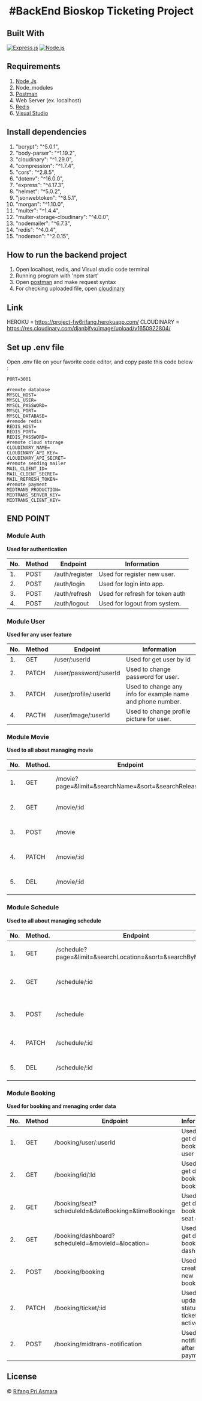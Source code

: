 <h1 align="center">#BackEnd Bioskop Ticketing Project</h1>


## Built With

[![Express.js](https://img.shields.io/badge/Express.js-4.x-orange.svg?style=rounded-square)](https://expressjs.com/en/starter/installing.html)
[![Node.js](https://img.shields.io/badge/Node.js-v.12.13-green.svg?style=rounded-square)](https://nodejs.org/)

## Requirements

1. <a href="https://nodejs.org/en/download/">Node Js</a>
2. Node_modules
3. <a href="https://www.getpostman.com/">Postman</a>
4. Web Server (ex. localhost)
5. <a href="https://redis.io/">Redis</a>
6. <a href="https://code.visualstudio.com/">Visual Studio</a>

## Install dependencies
1. "bcrypt": "^5.0.1",
2. "body-parser": "^1.19.2",
3. "cloudinary": "^1.29.0",
4. "compression": "^1.7.4",
5. "cors": "^2.8.5",
6. "dotenv": "^16.0.0",
7. "express": "^4.17.3",
8. "helmet": "^5.0.2",
9. "jsonwebtoken": "^8.5.1",
10. "morgan": "^1.10.0",
11. "multer": "^1.4.4",
12. "multer-storage-cloudinary": "^4.0.0",
13. "nodemailer": "^6.7.3",
14. "redis": "^4.0.4",
15. "nodemon": "^2.0.15",

## How to run the backend project

1. Open localhost, redis, and Visual studio code terminal
3. Running program with 'npm start'
4. Open <a href="https://www.postman.com/">postman</a> and make request syntax
5. For checking uploaded file, open <a href="https://cloudinary.com/home-3722">cloudinary</a>

## Link
HEROKU = https://project-fw6rifang.herokuapp.com/
CLOUDINARY = https://res.cloudinary.com/djanbjfvx/image/upload/v1650922804/

## Set up .env file

Open .env file on your favorite code editor, and copy paste this code below :

```
PORT=3001

#remote database
MYSQL_HOST=
MYSQL_USER=
MYSQL_PASSWORD=
MYSQL_PORT=
MYSQL_DATABASE=
#remode redis
REDIS_HOST=
REDIS_PORT=
REDIS_PASSWORD=
#remote cloud storage
CLOUDINARY_NAME=
CLOUDINARY_API_KEY=
CLOUDINARY_API_SECRET=
#remote sending mailer
MAIL_CLIENT_ID=
MAIL_CLIENT_SECRET=
MAIL_REFRESH_TOKEN=
#remote payment
MIDTRANS_PRODUCTION=
MIDTRANS_SERVER_KEY=
MIDTRANS_CLIENT_KEY=
```
## END POINT
### Module Auth

**Used for authentication**

| No. | Method | Endpoint              | Information                      |
| --- | ------ | --------------------- | -------------------------------- |
| 1.  | POST   | /auth/register        | Used for register new user.      |
| 2.  | POST   | /auth/login           | Used for login into app.         |
| 3.  | POST   | /auth/refresh         | Used for refresh for token auth  |
| 4.  | POST   | /auth/logout          | Used for logout from system.     |

### Module User

**Used for any user feature**

| No. | Method | Endpoint                         | Information                                                                              |
| --- | ------ | -------------------------------- | ---------------------------------------------------------------------------------------- |
| 1.  | GET    | /user/:userId                    | Used for get user by id                                                                  |
| 2.  | PATCH  | /user/password/:userId           | Used to change password for user.                                                        |
| 3.  | PATCH  | /user/profile/:userId            | Used to change any info for example name and phone number.                               |
| 4.  | PACTH  | /user/image/:userId              | Used to change profile picture for user.                                                 |

### Module Movie

**Used to all about managing movie**

| No. | Method. | Endpoint                                                                     | Information                    |
| --- | ------- | ---------------------------------------------------------------------------- | ------------------------------ |
| 1.  | GET     | /movie?page=&limit=&searchName=&sort=&searchRelease=                         | Used for get all movie         |
| 2.  | GET     | /movie/:id                                                                   | Used for get movie by its id   |
| 3.  | POST    | /movie                                                                       | Used for creating new movie    |
| 4.  | PATCH   | /movie/:id                                                                   | Used for updating movie        |
| 5.  | DEL     | /movie/:id                                                                   | Used for deleting movie        |

### Module Schedule

**Used to all about managing schedule**

| No. | Method. | Endpoint                                                                     | Information                       |
| --- | ------- | ---------------------------------------------------------------------------- | --------------------------------- |
| 1.  | GET     | /schedule?page=&limit=&searchLocation=&sort=&searchByMovieId                 | Used for get all schedule         |
| 2.  | GET     | /schedule/:id                                                                | Used for get schedule by its id   |
| 3.  | POST    | /schedule                                                                    | Used for creating new schedule    |
| 4.  | PATCH   | /schedule/:id                                                                | Used for updating schedule        |
| 5.  | DEL     | /schedule/:id                                                                | Used for deleting schedule        |

### Module Booking

**Used for booking and menaging order data**

| No. | Method | Endpoint                                                  | Information                                   |
| --- | ------ | --------------------------------------------------------- | ----------------------------------------------|
| 1.  | GET    | /booking/user/:userId                                     | Used for get data booking by user id          |
| 2.  | GET    | /booking/id/:Id                                           | Used for get data booking by booking id       |
| 2.  | GET    | /booking/seat?scheduleId=&dateBooking=&timeBooking=       | Used for get data booking by seat option      |
| 2.  | GET    | /booking/dashboard?scheduleId=&movieId=&location=         | Used for get data booking for dashboard       |
| 2.  | POST   | /booking/booking                                          | Used for creating new booking                 |
| 2.  | PATCH  | /booking/ticket/:id                                       | Used for updating status ticket in active     |  
| 2.  | POST   | /booking/midtrans-notification                            | Used for notification after finish payment    |  

## License

© [Rifang Pri Asmara](https://github.com/AsmaraRP)
